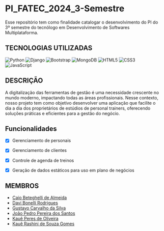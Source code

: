 # PI_FATEC_2024_3-Semestre
Esse repositório tem como finalidade catalogar o desenvolvimento do PI do 3º semestre do tecnólogo em Desenvolvimento de Softwares Multiplataforma. 

## TECNOLOGIAS UTILIZADAS
![Python](https://img.shields.io/badge/python-3670A0?style=for-the-badge&logo=python&logoColor=ffdd54)
![Django](https://img.shields.io/badge/django-%23092E20.svg?style=for-the-badge&logo=django&logoColor=white)
![Bootstrap](https://img.shields.io/badge/bootstrap-%238511FA.svg?style=for-the-badge&logo=bootstrap&logoColor=white)
![MongoDB](https://img.shields.io/badge/MongoDB-%234ea94b.svg?style=for-the-badge&logo=mongodb&logoColor=white)
![HTML5](https://img.shields.io/badge/html5-%23E34F26.svg?style=for-the-badge&logo=html5&logoColor=white)
![CSS3](https://img.shields.io/badge/css3-%231572B6.svg?style=for-the-badge&logo=css3&logoColor=white)
![JavaScript](https://img.shields.io/badge/javascript-%23323330.svg?style=for-the-badge&logo=javascript&logoColor=%23F7DF1E)

## DESCRIÇÃO
A digitalização das ferramentas de gestão é uma necessidade crescente no mundo moderno, impactando todas as áreas profissionais. 
Nesse contexto, nosso projeto tem como objetivo desenvolver uma aplicação que facilite o dia a dia dos proprietários de estúdios de 
personal trainers, oferecendo soluções práticas e eficientes para a gestão do negócio.


## Funcionalidades
- [x] Gerenciamento de personais
- [x] Gerenciamento de clientes
- [x] Controle de agenda de treinos
- [x] Geração de dados estáticos para uso em plano de negócios


## MEMBROS
- [Caio Beteghelli de Almeida](https://github.com/caiobeteghellia)
- [Davi Bonelli Rodrigues](https://github.com/DaviBonelli)
- [Gustavo Carvalho da Silva](https://github.com/G-U-S-T)
- [João Pedro Pereira dos Santos](https://github.com/jp8002)
- [Kauê Peres de Oliveira](https://github.com/KauePO)
- [Kauê Rashini de Souza Gomes](https://github.com/RashiniK) 
